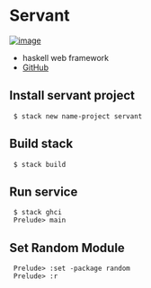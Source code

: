 # Servant
[![image](https://www.servant.dev/images/servant.png)](https://www.servant.dev/)
- haskell web framework
- [GitHub](https://github.com/haskell-servant/servant)

## Install servant project
```shell
 $ stack new name-project servant
```
## Build stack
```shell
 $ stack build
```
## Run service
```shell
 $ stack ghci
 Prelude> main
```

## Set Random Module
```shell
 Prelude> :set -package random
 Prelude> :r
```